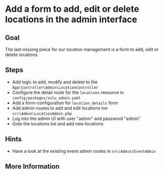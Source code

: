Add a form to add, edit or delete locations in the admin interface
==================================================================

Goal
----

The last missing piece for our location management is a form to add, edit or delete locations.  

Steps
-----

* Add logic to add, modify and delete to the `App\Controller\Admin\LocationController`
* Configure the detail route for the `locations` resource in `config/packages/sulu_admin.yaml`
* Add a form-configuration for `location_details` form
* Add admin-routes to add and edit locations inn `src\Admin\LocationAdmin.php`
* Log into the admin UI with user "admin" and password "admin"
* Goto the locations list and add new locations

Hints
-----

* Have a look at the existing event admin routes in `src/Admin/EventAdmin`

More Information
----------------

